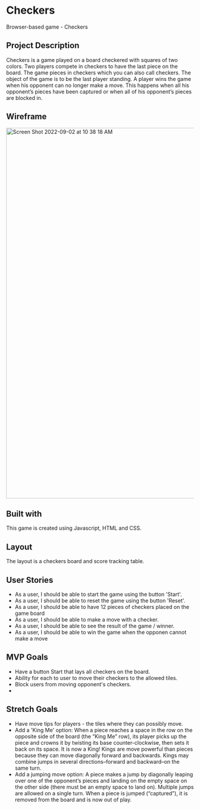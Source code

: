 # Checkers
Browser-based game - Checkers 

## Project Description
Checkers is a game played on a board checkered with squares of two colors. Two players compete in checkers to have the last piece on the board. The game pieces in checkers which you can also call checkers. The object of the game is to be the last player standing.  A player wins the game when his opponent can no longer make a move. This happens when all his opponent’s pieces have been captured or when all of his opponent’s pieces are blocked in.

## Wireframe
<img width="996" alt="Screen Shot 2022-09-02 at 10 38 18 AM" src="https://user-images.githubusercontent.com/101350351/188173581-5c48394a-c141-4eac-a77a-03f99c8f3a7e.png">

## Built with 
This game is created using Javascript, HTML and CSS.

## Layout
The layout is a checkers board and score tracking table.

## User Stories

- As a user, I should be able to start the game using the button 'Start'.
- As a user, I should be able to reset the game using the button 'Reset'.
- As a user, I should be able to have 12 pieces of checkers placed on the game board
- As a user, I should be able to make a move with a checker.
- As a user, I should be able to see the result of the game / winner.
- As a user, I should be able to win the game when the opponen cannot make a move

## MVP Goals

- Have a button Start that lays all checkers on the board.
- Ability for each to user to move their checkers to the allowed tiles.
- Block users from moving opponent's checkers.
- 

## Stretch Goals

- Have move tips for players - the tiles where they can possibly move.
- Add a 'King Me' option:
When a piece reaches a space in the row on the opposite side of the board (the “King Me” row), its player picks up the piece and crowns it by twisting its base counter-clockwise, then sets it back on its space.  It is now a King!  Kings are move powerful than pieces because they can move diagonally forward and backwards. Kings may combine jumps in several directions–forward and backward–on the same turn. 
- Add a jumping move option: 
A piece makes a jump by diagonally leaping over one of the opponent’s pieces and landing on the empty space on the other side (there must be an empty space to land on).  Multiple jumps are allowed on a single turn. When a piece is jumped (“captured”), it is removed from the board and is now out of play.

